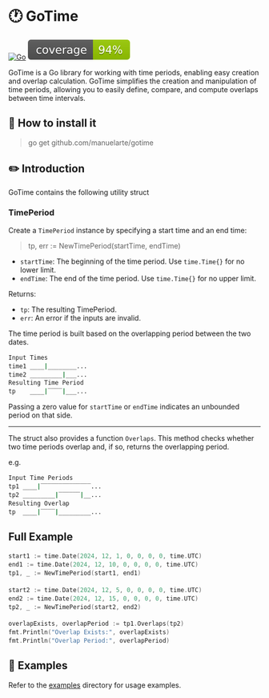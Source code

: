 # 🕐 GoTime

[![Go](https://github.com/manuelarte/gotime/actions/workflows/go.yml/badge.svg)](https://github.com/manuelarte/GoTime/actions/workflows/go.yml)
![coverage](https://raw.githubusercontent.com/manuelarte/gotime/badges/.badges/main/coverage.svg)

GoTime is a Go library for working with time periods, enabling easy creation and overlap calculation. GoTime simplifies the creation and manipulation of time periods, allowing you to easily define, compare, and compute overlaps between time intervals.

## 📝 How to install it

> go get github.com/manuelarte/gotime

## ✏️ Introduction

GoTime contains the following utility struct

### TimePeriod

Create a `TimePeriod` instance by specifying a start time and an end time:

> tp, err := NewTimePeriod(startTime, endTime)

+ `startTime`: The beginning of the time period. Use `time.Time{}` for no lower limit.
+ `endTime`: The end of the time period. Use `time.Time{}` for no upper limit.

Returns:

+ `tp`: The resulting TimePeriod.
+ `err`: An error if the inputs are invalid.

The time period is built based on the overlapping period between the two dates.

```bash
Input Times
time1 ____|________...
time2 _________|___...
Resulting Time Period
tp    ____|‾‾‾‾|___...
```

Passing a zero value for `startTime` or `endTime` indicates an unbounded period on that side.

---

The struct also provides a function `Overlaps`. This method checks whether two time periods overlap and, if so, returns the overlapping period.

e.g.

```bash
Input Time Periods
tp1 ____|‾‾‾‾‾‾‾‾‾‾‾‾‾‾...
tp2 _________|‾‾‾‾‾‾|__...
Resulting Overlap
tp  ____|‾‾‾‾|_________...
```

## Full Example

```go
start1 := time.Date(2024, 12, 1, 0, 0, 0, 0, time.UTC)
end1 := time.Date(2024, 12, 10, 0, 0, 0, 0, time.UTC)
tp1, _ := NewTimePeriod(start1, end1)

start2 := time.Date(2024, 12, 5, 0, 0, 0, 0, time.UTC)
end2 := time.Date(2024, 12, 15, 0, 0, 0, 0, time.UTC)
tp2, _ := NewTimePeriod(start2, end2)

overlapExists, overlapPeriod := tp1.Overlaps(tp2)
fmt.Println("Overlap Exists:", overlapExists)
fmt.Println("Overlap Period:", overlapPeriod)
```

## 📂 Examples

Refer to the [examples](./examples) directory for usage examples.
